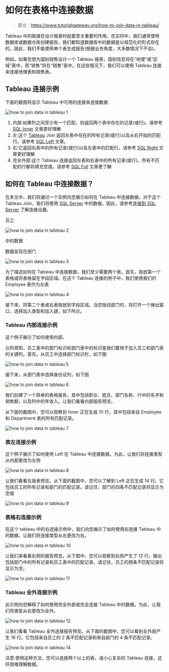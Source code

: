 # 如何在表格中连接数据

> 原文：<https://www.tutorialgateway.org/how-to-join-data-in-tableau/>

Tableau 中的联接在设计报表时起着至关重要的作用。在实时中，我们通常使用数据库或数据仓库创建报告，我们都知道数据库中的数据是以规范化的形式存在的。因此，我们不能使用单个表生成报告(根据业务角度，大多数情况下不会)。

例如，如果您想为国别销售设计一个 Tableau 报表，国别信息将在“地理”或“区域”表中，而“销售”将在“销售”表中。在这些情况下，我们可以使用 Tableau 连接来连接地理表和销售表。

## Tableau 连接示例

下面的截图将显示 Tableau 中可用的连接来连接数据

![how to join data in tableau 1](img/0cd7825d51a0988d2f97d9bfe308dd18.png)

1.  内部:如果列之间至少有一个匹配，则返回两个表中存在的记录(或行)。请参考 [SQL Inner](https://www.tutorialgateway.org/sql-inner-join/) 文章更好理解
2.  左:这个 [Tableau](https://www.tutorialgateway.org/tableau/) Join 返回左表中存在的所有记录(或行)以及从右开始的匹配行。请参考 [SQL Left](https://www.tutorialgateway.org/sql-left-join/) 文章。
3.  右:它返回右表中的所有记录(或行)以及左表中的匹配行。请参考 [SQL Right](https://www.tutorialgateway.org/sql-right-join/) 文章更好理解
4.  完全外部:这个 Tableau 连接返回左表和右表中的所有记录(或行)。所有不匹配的行都将填充空值。请参考 [SQL Full](https://www.tutorialgateway.org/sql-full-join/) 文章更了解

## 如何在 Tableau 中连接数据？

在本文中，我们将通过一个实例向您展示如何在 Tableau 中连接数据。对于这个 Tableau Join，我们将使用 [SQL Server](https://www.tutorialgateway.org/sql/) 中的数据，因此，请参考[连接到 SQL Server](https://www.tutorialgateway.org/connecting-tableau-to-sql-server/) 了解连接设置。

员工

![how to join data in tableau 2](img/967fe32b033ceb7a60a4c1ed8024641e.png)

中的数据

数据呈现在部门

![how to join data in tableau 3](img/9aa6d77a12375433cb9d3447df0e047c.png)

为了描述如何在 Tableau 中连接数据，我们至少需要两个表。首先，拖放第一个表格或将表格留在字段区域。在这个 Tableau 连接的例子中，我们使用我们的 Employee 表作为左表

![how to join data in tableau 4](img/c8e1a4c168d30a62886482d94986689d.png)

接下来，将第二个表或右表拖放到字段区域。当您拖动部门时，将打开一个弹出窗口，选择加入类型和加入键，如下所示。

### Tableau 内部连接示例

这个例子展示了如何使用内部。

众所周知，员工表中的部门标识和部门表中的标识是我们要用于加入员工和部门表的关键列。首先，从员工中选择部门标识栏，如下图

![how to join data in tableau 5](img/f3f2328435a5be8e66e46688ef165626.png)

接下来，从部门表中选择身份证列，如下图

![how to join data in tableau 6](img/7bcad133c0d8477bc2fbdea5b43bc585.png)

我们创建了一个简单的表格报告，其中包括职业、姓氏、部门名称、行中的名字和销售额，以及列中的年收入。让我们看看内部报告预览。

从下面的截图中，您可以观察到 Inner 正在生成 10 行，其中包括来自 Employee 和 Department 表的所有匹配记录。

![how to join data in tableau 7](img/20076aee8f1b471fe73634c7d5515bce.png)

### 表左连接示例

这个例子展示了如何使用 Left 在 Tableau 中连接数据。为此，让我们将连接类型从内部更改为左侧

![how to join data in tableau 8](img/791f60261af8333d8d6f2efbbfed4146.png)

让我们看看左报表预览。从下面的截图中，您可以了解到 Left 正在生成 14 行。它包括员工的所有记录和部门的匹配记录。请记住，部门的四条不匹配记录将显示为空值

![how to join data in tableau 9](img/362fd8a0d8a9c878581fc6657ea5ace4.png)

### 表格右连接示例

在这个 tableau 中的右连接示例中，我们向您展示了如何使用右连接 Tableau 中的数据。让我们将连接类型从左更改为右。

![how to join data in tableau 10](img/bdba9ff1dd0cc572b7e981754047953c.png)

让我们来看看右侧的报告预览。从下图中，您可以观察到右侧产生了 12 行。输出包括部门中的所有记录和员工表中的匹配记录。请记住，员工的两条不匹配记录将显示为空。

![how to join data in tableau 11](img/d34468254f118c656d19b898a24b92eb.png)

### Tableau 全外连接示例

此示例向您解释了如何使用完全外部或完全连接 Tableau 中的数据。为此，让我们将类型从右更改为全外。

![how to join data in tableau 12](img/dcb2e648c3140126b8f646fbbc64207f.png)

让我们看看 Tableau 全外连接报告预览。从下面的截图中，您可以看到全外层产生 16 行。它包括来自员工的 2 条不匹配记录和来自部门的 4 条不匹配记录。

![how to join data in tableau 14](img/e51a0c7d7360a0238c5970fdc918fae3.png)

注意:使用这种方法，您可以连接两个以上的表。请小心复杂的 Tableau 连接，这将很难理解数据。